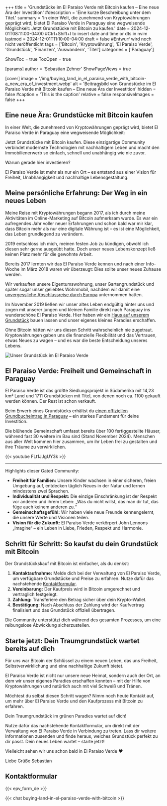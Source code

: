 +++
title = 'Grundstücke im El Paraiso Verde mit Bitcoin kaufen – Eine neue Ära der Investition'
#description = 'Eine kurze Beschreibung unter dem Titel.'
summary = 'In einer Welt, die zunehmend von Kryptowährungen geprägt wird, bietet El Paraiso Verde in Paraguay eine wegweisende Möglichkeit: Jetzt Grundstücke mit Bitcoin zu kaufen.'
date = 2024-12-01T08:11:00-04:00 #Ctrl+Shift+I to insert date and time or dts in nvim
lastmod = 2024-12-01T11:10:00-04:00
draft = false #Entwurf wird noch nicht veröffentlicht
tags = ['Bitcoin', 'Kryptowährung', 'El Paraiso Verde', 'Grundstück', 'Finanzen', 'Auswandern', 'Titel']
categories = ['Paraguay']

ShowToc = true
TocOpen = true

[params]
    author = 'Sebastian Zehner'
    ShowPageViews = true

[cover]
    image = '/img/buying_land_in_el_paraiso_verde_with_bitcoin-a_new_era_of_investment.webp'
    alt = 'Beitragsbild von Grundstücke im El Paraiso Verde mit Bitcoin kaufen – Eine neue Ära der Investition'
    hidden = false
    #caption = 'This is the caption'
    relative = false
    responsiveImages = false
+++

## Eine neue Ära: Grundstücke mit Bitcoin kaufen

In einer Welt, die zunehmend von Kryptowährungen geprägt wird, bietet El Paraiso Verde in Paraguay eine wegweisende Möglichkeit:

Jetzt Grundstücke mit Bitcoin kaufen. Diese einzigartige Community verbindet modernste Technologien mit nachhaltigem Leben und macht den Immobilienerwerb so einfach, schnell und unabhängig wie nie zuvor.

Warum gerade hier investieren?

El Paraiso Verde ist mehr als nur ein Ort – es entstand aus einer Vision für Freiheit, Unabhängigkeit und nachhaltige Lebensgestaltung.

## Meine persönliche Erfahrung: Der Weg in ein neues Leben

Meine Reise mit Kryptowährungen begann 2017, als ich durch meine Aktivitäten im Online-Marketing auf Bitcoin aufmerksam wurde. Es war ein aufregendes Jahr voller neuer Erfahrungen und schon bald war mir klar, dass Bitcoin mehr als nur eine digitale Währung ist – es ist eine Möglichkeit, das Leben grundlegend zu verändern.

2019 entschloss ich mich, meinen festen Job zu kündigen, obwohl ich diesen sehr gerne ausgeübt hatte. Doch unser neues Lebenskonzept ließ keinen Platz mehr für die gewohnte Arbeit.

Bereits 2017 lernten wir das El Paraiso Verde kennen und nach einer Info-Woche im März 2018 waren wir überzeugt: Dies sollte unser neues Zuhause werden.

Wir verkauften unsere Eigentumswohnung, unser Gartengrundstück und später sogar unser geliebtes Wohnmobil, nachdem wir damit eine [unvergessliche Abschlussreise durch Europa](/de/categories/camping/) unternommen hatten.

Im November 2019 ließen wir unser altes Leben endgültig hinter uns und zogen mit unserer jungen und kleinen Familie direkt nach Paraguay ins wunderschöne El Paraiso Verde. Hier haben wir ein [Haus auf unserem Grundstück](/de/tags/el-paraiso-verde/) bauen lassen und unser eigenes kleines Paradies erschaffen.

Ohne Bitcoin hätten wir uns diesen Schritt wahrscheinlich nie zugetraut. Kryptowährungen gaben uns die finanzielle Flexibilität und das Vertrauen, etwas Neues zu wagen – und es war die beste Entscheidung unseres Lebens.

![Unser Grundstück im El Paraiso Verde](/img/galleries/buying_land_in_el_paraiso_verde_with_bitcoin-a_new_era_of_investment/buying_land_in_el_paraiso_verde_with_bitcoin-a_new_era_of_investment_1.webp)

## El Paraiso Verde: Freiheit und Gemeinschaft in Paraguay

El Paraiso Verde ist das größte Siedlungsprojekt in Südamerika mit 14,23 km² Land und 1711 Grundstücken mit Titel, von denen noch ca. 1100 gekauft werden können. Der Rest ist schon verkauft.

Beim Erwerb eines Grundstücks erhältst du [einen offiziellen Grundbucheintrag in Paraguay](/de/posts/title-in-el-paraiso-verde/) – ein starkes Fundament für deine Investition.

Die blühende Gemeinschaft umfasst bereits über 100 fertiggestellte Häuser, während fast 30 weitere im Bau sind (Stand November 2024). Menschen aus aller Welt kommen hier zusammen, um ihr Leben frei zu gestalten und ihre Träume zu verwirklichen.

{{< youtube FLt1JJgUY3k >}}

---

Highlights dieser Gated Community:

- **Freiheit für Familien:** Unsere Kinder wachsen in einer sicheren, freien Umgebung auf, entdecken täglich Neues in der Natur und lernen mindestens zwei Sprachen.
- **Individualität und Respekt:** Die einzige Einschränkung ist der Respekt vor anderen und ihrem Leben: „Was du nicht willst, das man dir tut, das füge auch keinem anderen zu.“
- **Gemeinschaftsgefühl:** Wir haben viele neue Freunde kennengelernt, die unsere Werte und Visionen teilen.
- **Vision für die Zukunft:** El Paraiso Verde verkörpert John Lennons „Imagine“ – ein Leben in Liebe, Frieden, Respekt und Harmonie.

## Schritt für Schritt: So kaufst du dein Grundstück mit Bitcoin

Der Grundstückskauf mit Bitcoin ist einfacher, als du denkst:

1. **Kontaktaufnahme:** Melde dich bei der Verwaltung von El Paraiso Verde, um verfügbare Grundstücke und Preise zu erfahren. Nutze dafür das nachstehende [Kontaktformular](/de/posts/buying_land_in_el_paraiso_verde_with_bitcoin-a_new_era_of_investment/#kontaktformular).
2. **Vereinbarung:** Der Kaufpreis wird in Bitcoin umgerechnet und vertraglich festgelegt.
3. **Zahlung:** Transferiere den Betrag sicher über dein Krypto-Wallet.
4. **Bestätigung:** Nach Abschluss der Zahlung wird der Kaufvertrag finalisiert und das Grundstück offiziell übertragen.

Die Community unterstützt dich während des gesamten Prozesses, um eine reibungslose Abwicklung sicherzustellen.

## Starte jetzt: Dein Traumgrundstück wartet bereits auf dich

Für uns war Bitcoin der Schlüssel zu einem neuen Leben, das uns Freiheit, Selbstverwirklichung und eine nachhaltige Zukunft bietet.

El Paraiso Verde ist nicht nur unsere neue Heimat, sondern auch der Ort, an dem wir unser eigenes Paradies erschaffen konnten – mit der Hilfe von Kryptowährungen und natürlich auch mit viel Schweiß und Tränen.

Möchtest du selbst diesen Schritt wagen? Nimm noch heute Kontakt auf, um mehr über El Paraiso Verde und den Kaufprozess mit Bitcoin zu erfahren.

Dein Traumgrundstück im grünen Paradies wartet auf dich!

Nutze dafür das nachstehende Kontaktformular, um direkt mit der Verwaltung von El Paraiso Verde in Verbindung zu treten. Lass dir weitere Informationen zusenden und finde heraus, welches Grundstück perfekt zu dir passt. Dein neues Leben wartet – starte jetzt!

Vielleicht sehen wir uns schon bald in El Paraiso Verde ❤️

Liebe Grüße
Sebastian

## Kontaktformular

{{< epv_form_de >}}

{{< chat buying-land-in-el-paraiso-verde-with-bitcoin >}}
